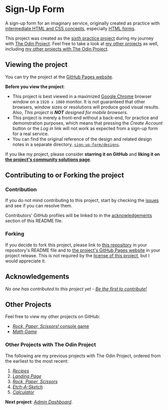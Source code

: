 # Sign-Up Form

A sign-up form for an imaginary service, originally created as practice with [intermediate HTML and CSS concepts](https://www.theodinproject.com/paths/full-stack-javascript/courses/intermediate-html-and-css), especially [HTML forms](https://www.theodinproject.com/paths/full-stack-javascript/courses/intermediate-html-and-css#forms).

This project was created as the [sixth practice project](https://www.theodinproject.com/lessons/node-path-intermediate-html-and-css-sign-up-form) during my journey with [The Odin Project](https://www.theodinproject.com). Feel free to take a look at [my other projects](#other-projects) as well, including [my other projects with The Odin Project](#other-projects-with-the-odin-project).

## Viewing the project

You can try the project at the [GitHub Pages website](https://ali-aboulsauood.github.io/sign-up-form).

**Before you view the project**:

- This project is best viewed in a maximized [Google Chrome](https://www.google.com/chrome) browser window on a `1920 x 1080` monitor. It is not guaranteed that other browsers, window sizes or resolutions will produce good visual results. Also, _This project is **NOT** designed for mobile browsers_.
- This project is merely a front-end without a back-end, for practice and demonstration purposes, which means that pressing the _Create Account_ button or the _Log in_ link will not work as expected from a sign-up form for a real service.
- You can find the original reference of the design and related design notes in a separate directory, [`sign-up-form/designs`](https://github.com/ali-aboulsauood/sign-up-form/tree/main/design).

If you like my project, please consider **starring it on GitHub** and **liking it on [the project's community solutions page](https://www.theodinproject.com/lessons/node-path-intermediate-html-and-css-sign-up-form/project_submissions)**.

## Contributing to or Forking the project

### Contribution

If you do not mind contributing to this project, start by checking the [issues](https://github.com/ali-aboulsauood/sign-up-form/issues) and see if you can resolve them.

Contributors' GitHub profiles will be linked to in the [acknowledgements](#acknowledgements) section of this README file.

### Forking

If you decide to fork this project, please link to [this repository](https://github.com/ali-aboulsauood/sign-up-form) in your repository's README file and to [the project's GitHub Pages website](https://ali-aboulsauood.github.io/sign-up-form) in your project release. This is not required by the [license of this project](https://github.com/ali-aboulsauood/sign-up-form/blob/main/LICENSE), but I would appreciate it.

## Acknowledgements

_No one has contributed to this project yet - [Be the first to contribute!](#contribution)_

## Other Projects

Feel free to view my other projects on GitHub:

- [_Rock, Paper, Scissors!_ console game](https://github.com/ali-aboulsauood/rock-paper-scissors-cpp)
- [_Math Game_](https://github.com/ali-aboulsauood/math-game)

### Other Projects with The Odin Project

The following are my previous projects with The Odin Project, ordered from the earliest to the most recent:

1. [_Recipes_](https://github.com/ali-aboulsauood/odin-recipes)
2. [_Landing Page_](https://github.com/ali-aboulsauood/landing-page)
3. [_Rock, Paper, Scissors_](https://github.com/ali-aboulsauood/rock-paper-scissors)
4. [_Etch-A-Sketch_](https://github.com/ali-aboulsauood/etch-a-sketch)
5. [_Calculator_](https://github.com/ali-aboulsauood/calculator)

**Next project**: [_Admin Dashboard_](https://github.com/ali-aboulsauood/admin-dashboard).
